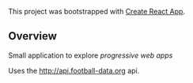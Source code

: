 This project was bootstrapped with [Create React App](https://github.com/facebookincubator/create-react-app).

## Overview
Small application to explore _progressive web apps_

Uses the http://api.football-data.org api.
